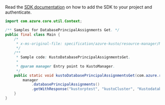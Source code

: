 Read the [SDK documentation](https://github.com/Azure/azure-sdk-for-java/blob/azure-resourcemanager-kusto_1.0.0-beta.4/sdk/kusto/azure-resourcemanager-kusto/README.md) on how to add the SDK to your project and authenticate.

```java
import com.azure.core.util.Context;

/** Samples for DatabasePrincipalAssignments Get. */
public final class Main {
    /*
     * x-ms-original-file: specification/azure-kusto/resource-manager/Microsoft.Kusto/stable/2022-02-01/examples/KustoDatabasePrincipalAssignmentsGet.json
     */
    /**
     * Sample code: KustoDatabasePrincipalAssignmentsGet.
     *
     * @param manager Entry point to KustoManager.
     */
    public static void kustoDatabasePrincipalAssignmentsGet(com.azure.resourcemanager.kusto.KustoManager manager) {
        manager
            .databasePrincipalAssignments()
            .getWithResponse("kustorptest", "kustoCluster", "Kustodatabase8", "kustoprincipal1", Context.NONE);
    }
}
```
